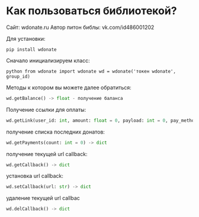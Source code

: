 # Как пользоваться библиотекой?

Сайт: wdonate.ru
Автор питон библы: vk.com/id486001202

Для установки:
```
pip install wdonate
```

Сначало инициализируем класс:

``python
from wdonate import wdonate
wd = wdonate('токен wdonate', group_id)
``

Методы к котором вы можете далее обратиться:

```python
wd.getBalance() -> float - получение баланса
```

Получение ссылки для оплаты:
```python
wd.getLink(user_id: int, amount: float = 0, payload: int = 0, pay_method: str = 'card') -> dict
```

получение списка последних донатов:
```python
wd.getPayments(count: int = 0) -> dict
```

получение текущей url callback:
```python
wd.getCallback() -> dict
```

установка url callback:
```python
wd.setCallback(url: str) -> dict
```

удаление текущей url callbac
```python
wd.delCallback() -> dict
```
